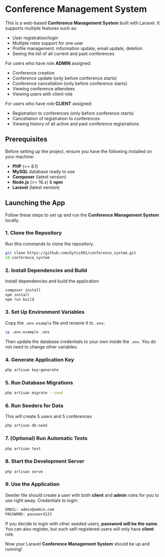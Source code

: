 # Conference Management System

This is a web-based **Conference Management System** built with Laravel. It supports multiple features such as:

- User registration/login
- Multiple roles support for one user
- Profile management: information update, email update, deletion
- Seeing the list of all current and past conferences

For users who have role **ADMIN** assigned:

- Conference creation
- Conference update (only before conference starts)
- Conference cancellation (only before conference starts)
- Viewing conference attendees
- Viewing users with client role

For users who have role **CLIENT** assigned:

- Registration to conferences (only before conference starts)
- Cancellation of registration to conferences
- Viewing history of all active and past conference registrations

## Prerequisites
Before setting up the project, ensure you have the following installed on your machine:

- **PHP** (>= 8.1)
- **MySQL** database ready to use
- **Composer** (latest version)
- **Node.js** (>= 16.x) & **npm**
- **Laravel** (latest version)

## Launching the App
Follow these steps to set up and run the **Conference Management System** locally.

### 1. Clone the Repository
Run this commands to clone the repository.
```sh
git clone https://github.com/Gytis991/conference_system.git
cd conference_system
```

### 2. Install Dependencies and Build
Install dependencies and build the application
```sh
composer install
npm install
npm run build
```

### 3. Set Up Environment Variables
Copy the `.env.example` file and rename it to `.env`:
```sh
cp .env.example .env
```
Then update the database credentials to your own inside the `.env`. You do not need to change other variables.

### 4. Generate Application Key
```sh
php artisan key:generate
```

### 5. Run Database Migrations
```sh
php artisan migrate --seed
```

### 6. Run Seeders for Data
This will create 5 users and 5 conferences
```sh
php artisan db:seed
```

### 7. (Optional) Run Automatic Tests
```sh
php artisan test
```

### 8. Start the Development Server
```sh
php artisan serve
```

### 9. Use the Application
Seeder file should create a user with both **client** and **admin** roles for you to use right away. Credentials to login:
```sh
EMAIL: admin@admin.com
PASSWORD: password123
```
If you decide to login with other seeded users, **password will be the same**. You can also register, but such self-registered users will only have **client** role.

Now your Laravel **Conference Management System** should be up and running!  

